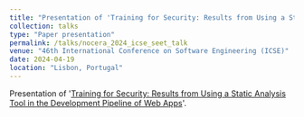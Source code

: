 ```yaml
---
title: "Presentation of 'Training for Security: Results from Using a Static Analysis Tool in the Development Pipeline of Web Apps'"
collection: talks
type: "Paper presentation"
permalink: /talks/nocera_2024_icse_seet_talk
venue: "46th International Conference on Software Engineering (ICSE)"
date: 2024-04-19
location: "Lisbon, Portugal"
---
```


Presentation of '[Training for Security: Results from Using a Static Analysis Tool in the Development Pipeline of Web Apps](../publication/nocera_2024_icse_seet)'.
